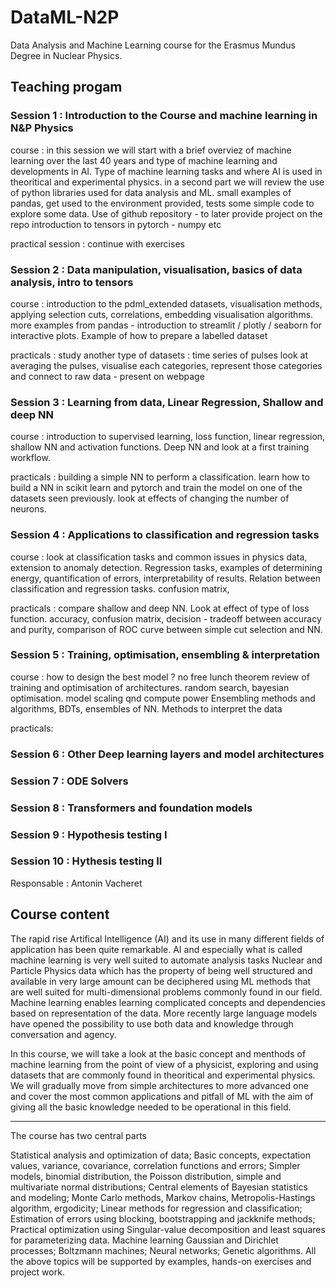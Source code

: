 # DataML-N2P
Data Analysis and Machine Learning course for the Erasmus Mundus Degree in Nuclear Physics.

## Teaching progam 

### Session 1 : Introduction to the Course and machine learning in N&P Physics

course :
in this session we will start with a brief overviez of machine learning over the last 40 years and type of machine learning and developments in AI. Type of machine learning tasks and where AI is used in theoritical and experimental physics. 
in a second part we will review the use of python libraries used for data analysis and ML. small examples of pandas, get used to the environment provided, tests some simple code to explore some data. Use of github repository - to later provide project on the repo
introduction to tensors in pytorch - numpy etc

practical session : 
continue with exercises  

### Session 2 : Data manipulation, visualisation, basics of data analysis, intro to tensors 
course : introduction to the pdml_extended datasets, visualisation methods, applying selection cuts, correlations, embedding visualisation algorithms. more examples from pandas - introduction to streamlit / plotly / seaborn for interactive plots. Example of how to prepare a labelled dataset

practicals :
study another type of datasets : time series of pulses 
look at averaging the pulses, visualise each categories, represent those categories and connect to raw data - present on webpage

### Session 3 : Learning from data, Linear Regression, Shallow and deep NN  
course : introduction to supervised learning, loss function, linear regression, shallow NN and activation functions. Deep NN and look at a first training workflow. 

practicals : building a simple NN to perform a classification. learn how to build a NN in scikit learn and pytorch and train the model on one of the datasets seen previously. 
look at effects of changing the number of neurons.

### Session 4 : Applications to classification and regression tasks  

course : look at classification tasks and common issues in physics data, extension to anomaly detection. Regression tasks, examples of determining energy, quantification of errors, interpretability of results. Relation between classification and regression tasks. confusion matrix, 

practicals : compare shallow and deep NN. Look at effect of type of loss function. accuracy, confusion matrix, decision - tradeoff between accuracy and purity, comparison of ROC curve between simple cut selection and NN. 

### Session 5 : Training, optimisation, ensembling & interpretation 
course : how to design the best model ? no free lunch theorem review of training and optimisation of architectures. random search, bayesian optimisation. model scaling qnd compute power 
Ensembling methods and algorithms, BDTs, ensembles of NN. Methods to interpret the data  

practicals:

### Session 6 : Other Deep learning layers and model architectures

### Session 7 : ODE Solvers

### Session 8 : Transformers and foundation models

### Session 9 : Hypothesis testing I

### Session 10 : Hythesis testing II




Responsable : Antonin Vacheret

## Course content 

The rapid rise Artifical Intelligence (AI) and its use in many different fields of application has been quite remarkable. AI and especially what is called machine learning is very well suited to automate analysis tasks Nuclear and Particle Physics data which has the property of being well structured and available in very large amount can be deciphered using ML methods that are well suited for multi-dimensional problems commonly found in our field. Machine learning enables learning complicated concepts and dependencies based on representation of the data. More recently large language models have opened the possibility to use both data and knowledge through conversation and agency.

In this course, we will take a look at the basic concept and menthods of machine learning from the point of view of a physicist, exploring and using datasets that are commonly found in theoritical and experimental physics. We will gradually move from simple architectures to more advanced one and cover the most common applications and pitfall of ML with the aim of giving all the basic knowledge needed to be operational in this field.  

___

The course has two central parts

Statistical analysis and optimization of data;
Basic concepts, expectation values, variance, covariance, correlation functions and errors;
Simpler models, binomial distribution, the Poisson distribution, simple and multivariate normal distributions;
Central elements of Bayesian statistics and modeling;
Monte Carlo methods, Markov chains, Metropolis-Hastings algorithm, ergodicity;
Linear methods for regression and classification;
Estimation of errors using blocking, bootstrapping and jackknife methods;
Practical optimization using Singular-value decomposition and least squares for parameterizing data.
Machine learning
Gaussian and Dirichlet processes;
Boltzmann machines;
Neural networks;
Genetic algorithms.
All the above topics will be supported by examples, hands-on exercises and project work.

















